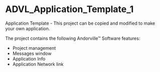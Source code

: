 # ADVL_Application_Template_1
Application Template - This project can be copied and modified to make your own application.

The project contains the following Andorville™ Software features:
- Project management
- Messages window
- Application Info
- Application Network link


